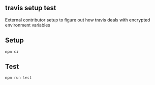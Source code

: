 travis setup test
-------------------
External contributor setup to figure out how travis deals
with encrypted environment variables


## Setup

```
npm ci
```

## Test

```
npm run test
```
